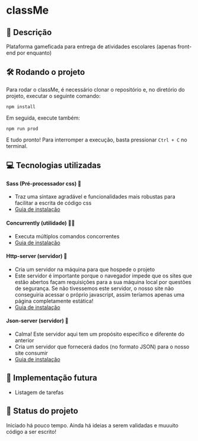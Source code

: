 # classMe

## :memo: Descrição
Plataforma gameficada para entrega de atividades escolares (apenas front-end por enquanto)


## :hammer_and_wrench: Rodando o projeto
Para rodar o classMe, é necessário clonar o repositório e, no diretório do projeto, executar o seguinte comando:
```
npm install
```

Em seguida, execute também:
```
npm run prod
```

E tudo pronto! Para interromper a execução, basta pressionar ```Ctrl + C``` no terminal.


## :computer: Tecnologias utilizadas
#### Sass (Pré-processador css) :nail_care:
* Traz uma sintaxe agradável e funcionalidades mais robustas para facilitar a escrita de código css
* [Guia de instalação](https://sass-lang.com/install)

#### Concurrently (utilidade) :men_wrestling:
* Executa múltiplos comandos concorrentes
* [Guia de instalação](https://www.npmjs.com/package/concurrently#install)

#### Http-server (servidor) :speech_balloon:
* Cria um servidor na máquina para que hospede o projeto
* Este servidor é importante porque o navegador impede que os sites que estão abertos façam requisições para a sua máquina local por questões de segurança. Se não tivessemos este servidor, o nosso site não conseguiria acessar o próprio javascript, assim teríamos apenas uma página completamente estática!
* [Guia de instalação](https://www.npmjs.com/package/http-server#installation)

#### Json-server (servidor) :speech_balloon:
* Calma! Este servidor aqui tem um propósito específico e diferente do anterior
* Cria um servidor que fornecerá dados (no formato JSON) para o nosso site consumir
* [Guia de instalação](https://www.npmjs.com/package/json-server#getting-started)


## :thought_balloon: Implementação futura
* Listagem de tarefas


## :traffic_light: Status do projeto
Iniciado há pouco tempo.
Ainda há ideias a serem validadas e muuuito código a ser escrito!
